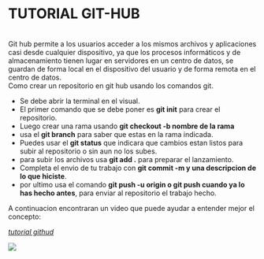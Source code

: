 # TUTORIAL GIT-HUB
<br>
Git hub permite a los usuarios acceder a los mismos archivos y aplicaciones casi desde cualquier dispositivo, ya que los procesos informáticos y de almacenamiento tienen lugar en servidores en un centro de datos, se guardan de forma local en el dispositivo del usuario y de forma remota en el centro de datos.
<br>
Como crear un repositorio en git hub usando los comandos git.

- Se debe abrir la terminal en el visual.
- El primer comando que se debe poner es **git init** para crear el repositorio. 
- Luego crear una rama usando **git checkout -b nombre de la rama** 
- usa el **git branch** para saber que estas en la rama indicada. 
- Puedes usar el **git status** que indicara que cambios estan listos para subir al repositorio o sin aun no los subes. 
- para subir los archivos usa **git add .** para preparar el lanzamiento.
- Completa el envio de tu trabajo con **git commit -m y una descripcion de lo que hiciste**. 
- por ultimo usa el comando **git push -u origin o git push cuando ya lo has hecho antes**, para enviar al repositorio el trabajo hecho. 

 A continuacion encontraran un video que puede ayudar a entender mejor el concepto: 

 *[tutorial githud](https://www.youtube.com/watch?v=3GymExBkKjE&t=8547s)*

 ![](https://cdn.prod.website-files.com/5f5a53e153805db840dae2db/64e79ca5aff2fb7295bfddf9_github-que-es.jpg)

 

